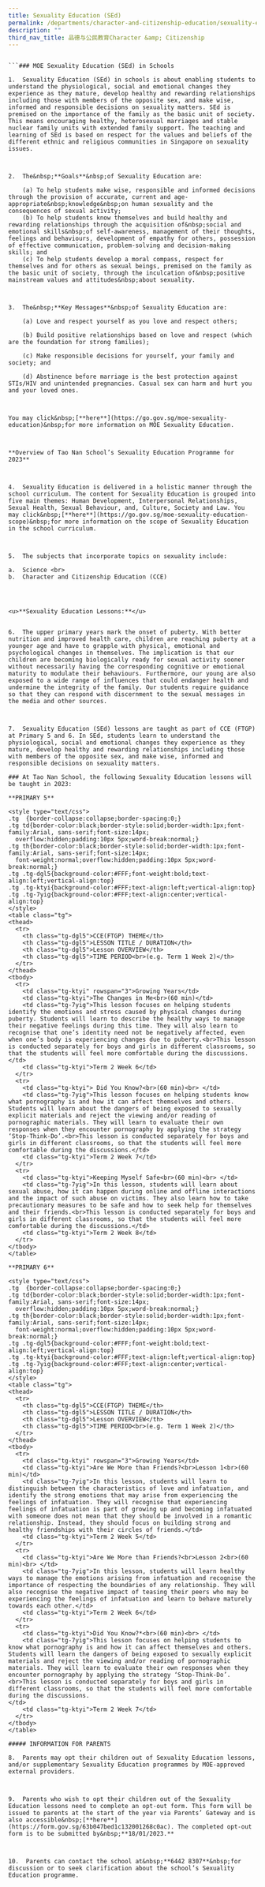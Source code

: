 ```yaml
---
title: Sexuality Education (SEd)
permalink: /departments/character-and-citizenship-education/sexuality-education-sed/
description: ""
third_nav_title: 品德与公民教育Character &amp; Citizenship
---
```

```

```### MOE Sexuality Education (SEd) in Schools

1.  Sexuality Education (SEd) in schools is about enabling students to understand the physiological, social and emotional changes they experience as they mature, develop healthy and rewarding relationships including those with members of the opposite sex, and make wise, informed and responsible decisions on sexuality matters. SEd is premised on the importance of the family as the basic unit of society. This means encouraging healthy, heterosexual marriages and stable nuclear family units with extended family support. The teaching and learning of SEd is based on respect for the values and beliefs of the different ethnic and religious communities in Singapore on sexuality issues.

  

2.  The&nbsp;**Goals**&nbsp;of Sexuality Education are:  
      
    (a) To help students make wise, responsible and informed decisions through the provision of accurate, current and age-appropriate&nbsp;knowledge&nbsp;on human sexuality and the consequences of sexual activity;  
    (b) To help students know themselves and build healthy and rewarding relationships through the acquisition of&nbsp;social and emotional skills&nbsp;of self-awareness, management of their thoughts, feelings and behaviours, development of empathy for others, possession of effective communication, problem-solving and decision-making skills; and  
    (c) To help students develop a moral compass, respect for themselves and for others as sexual beings, premised on the family as the basic unit of society, through the inculcation of&nbsp;positive mainstream values and attitudes&nbsp;about sexuality.

  

3.  The&nbsp;**Key Messages**&nbsp;of Sexuality Education are:  
      
    (a) Love and respect yourself as you love and respect others;  
      
    (b) Build positive relationships based on love and respect (which are the foundation for strong families);  
      
    (c) Make responsible decisions for yourself, your family and society; and  
      
    (d) Abstinence before marriage is the best protection against STIs/HIV and unintended pregnancies. Casual sex can harm and hurt you and your loved ones.

  

You may click&nbsp;[**here**](https://go.gov.sg/moe-sexuality-education)&nbsp;for more information on MOE Sexuality Education.  

  

**Overview of Tao Nan School’s Sexuality Education Programme for 2023**

  

4.  Sexuality Education is delivered in a holistic manner through the school curriculum. The content for Sexuality Education is grouped into five main themes: Human Development, Interpersonal Relationships, Sexual Health, Sexual Behaviour, and, Culture, Society and Law. You may click&nbsp;[**here**](https://go.gov.sg/moe-sexuality-education-scope)&nbsp;for more information on the scope of Sexuality Education in the school curriculum.

  

5.  The subjects that incorporate topics on sexuality include:

a.  Science <br>
b.  Character and Citizenship Education (CCE)  
    

  

<u>**Sexuality Education Lessons:**</u>


6.  The upper primary years mark the onset of puberty. With better nutrition and improved health care, children are reaching puberty at a younger age and have to grapple with physical, emotional and psychological changes in themselves. The implication is that our children are becoming biologically ready for sexual activity sooner without necessarily having the corresponding cognitive or emotional maturity to modulate their behaviours. Furthermore, our young are also exposed to a wide range of influences that could endanger health and undermine the integrity of the family. Our students require guidance so that they can respond with discernment to the sexual messages in the media and other sources.

  

7.  Sexuality Education (SEd) lessons are taught as part of CCE (FTGP) at Primary 5 and 6. In SEd, students learn to understand the physiological, social and emotional changes they experience as they mature, develop healthy and rewarding relationships including those with members of the opposite sex, and make wise, informed and responsible decisions on sexuality matters.

### At Tao Nan School, the following Sexuality Education lessons will be taught in 2023:

**PRIMARY 5**

<style type="text/css">
.tg  {border-collapse:collapse;border-spacing:0;}
.tg td{border-color:black;border-style:solid;border-width:1px;font-family:Arial, sans-serif;font-size:14px;
  overflow:hidden;padding:10px 5px;word-break:normal;}
.tg th{border-color:black;border-style:solid;border-width:1px;font-family:Arial, sans-serif;font-size:14px;
  font-weight:normal;overflow:hidden;padding:10px 5px;word-break:normal;}
.tg .tg-dgl5{background-color:#FFF;font-weight:bold;text-align:left;vertical-align:top}
.tg .tg-ktyi{background-color:#FFF;text-align:left;vertical-align:top}
.tg .tg-7yig{background-color:#FFF;text-align:center;vertical-align:top}
</style>
<table class="tg">
<thead>
  <tr>
    <th class="tg-dgl5">CCE(FTGP) THEME</th>
    <th class="tg-dgl5">LESSON TITLE / DURATION</th>
    <th class="tg-dgl5">Lesson OVERVIEW</th>
    <th class="tg-dgl5">TIME PERIOD<br>(e.g. Term 1 Week 2)</th>
  </tr>
</thead>
<tbody>
  <tr>
    <td class="tg-ktyi" rowspan="3">Growing Years</td>
    <td class="tg-ktyi">The Changes in Me<br>(60 min)</td>
    <td class="tg-7yig">This lesson focuses on helping students identify the emotions and stress caused by physical changes during puberty. Students will learn to describe the healthy ways to manage their negative feelings during this time. They will also learn to recognise that one’s identity need not be negatively affected, even when one’s body is experiencing changes due to puberty.<br>This lesson is conducted separately for boys and girls in different classrooms, so that the students will feel more comfortable during the discussions.</td>
    <td class="tg-ktyi">Term 2 Week 6</td>
  </tr>
  <tr>
    <td class="tg-ktyi"> Did You Know?<br>(60 min)<br> </td>
    <td class="tg-7yig">This lesson focuses on helping students know what pornography is and how it can affect themselves and others. Students will learn about the dangers of being exposed to sexually explicit materials and reject the viewing and/or reading of pornographic materials. They will learn to evaluate their own responses when they encounter pornography by applying the strategy ‘Stop-Think-Do’.<br>This lesson is conducted separately for boys and girls in different classrooms, so that the students will feel more comfortable during the discussions.</td>
    <td class="tg-ktyi">Term 2 Week 7</td>
  </tr>
  <tr>
    <td class="tg-ktyi">Keeping Myself Safe<br>(60 min)<br> </td>
    <td class="tg-7yig">In this lesson, students will learn about sexual abuse, how it can happen during online and offline interactions and the impact of such abuse on victims. They also learn how to take precautionary measures to be safe and how to seek help for themselves and their friends.<br>This lesson is conducted separately for boys and girls in different classrooms, so that the students will feel more comfortable during the discussions.</td>
    <td class="tg-ktyi">Term 2 Week 8</td>
  </tr>
</tbody>
</table>

**PRIMARY 6**

<style type="text/css">
.tg  {border-collapse:collapse;border-spacing:0;}
.tg td{border-color:black;border-style:solid;border-width:1px;font-family:Arial, sans-serif;font-size:14px;
  overflow:hidden;padding:10px 5px;word-break:normal;}
.tg th{border-color:black;border-style:solid;border-width:1px;font-family:Arial, sans-serif;font-size:14px;
  font-weight:normal;overflow:hidden;padding:10px 5px;word-break:normal;}
.tg .tg-dgl5{background-color:#FFF;font-weight:bold;text-align:left;vertical-align:top}
.tg .tg-ktyi{background-color:#FFF;text-align:left;vertical-align:top}
.tg .tg-7yig{background-color:#FFF;text-align:center;vertical-align:top}
</style>
<table class="tg">
<thead>
  <tr>
    <th class="tg-dgl5">CCE(FTGP) THEME</th>
    <th class="tg-dgl5">LESSON TITLE / DURATION</th>
    <th class="tg-dgl5">Lesson OVERVIEW</th>
    <th class="tg-dgl5">TIME PERIOD<br>(e.g. Term 1 Week 2)</th>
  </tr>
</thead>
<tbody>
  <tr>
    <td class="tg-ktyi" rowspan="3">Growing Years</td>
    <td class="tg-ktyi">Are We More than Friends?<br>Lesson 1<br>(60 min)</td>
    <td class="tg-7yig">In this lesson, students will learn to distinguish between the characteristics of love and infatuation, and identify the strong emotions that may arise from experiencing the feelings of infatuation. They will recognise that experiencing feelings of infatuation is part of growing up and becoming infatuated with someone does not mean that they should be involved in a romantic relationship. Instead, they should focus on building strong and healthy friendships with their circles of friends.</td>
    <td class="tg-ktyi">Term 2 Week 5</td>
  </tr>
  <tr>
    <td class="tg-ktyi">Are We More than Friends?<br>Lesson 2<br>(60 min)<br> </td>
    <td class="tg-7yig">In this lesson, students will learn healthy ways to manage the emotions arising from infatuation and recognise the importance of respecting the boundaries of any relationship. They will also recognise the negative impact of teasing their peers who may be experiencing the feelings of infatuation and learn to behave maturely towards each other.</td>
    <td class="tg-ktyi">Term 2 Week 6</td>
  </tr>
  <tr>
    <td class="tg-ktyi">Did You Know?*<br>(60 min)<br> </td>
    <td class="tg-7yig">This lesson focuses on helping students to know what pornography is and how it can affect themselves and others. Students will learn the dangers of being exposed to sexually explicit materials and reject the viewing and/or reading of pornographic materials. They will learn to evaluate their own responses when they encounter pornography by applying the strategy ‘Stop-Think-Do’. <br>This lesson is conducted separately for boys and girls in different classrooms, so that the students will feel more comfortable during the discussions.
</td>
    <td class="tg-ktyi">Term 2 Week 7</td>
  </tr>
</tbody>
</table>

##### INFORMATION FOR PARENTS

8.  Parents may opt their children out of Sexuality Education lessons, and/or supplementary Sexuality Education programmes by MOE-approved external providers.

  

9.  Parents who wish to opt their children out of the Sexuality Education lessons need to complete an opt-out form. This form will be issued to parents at the start of the year via Parents’ Gateway and is also accessible&nbsp;[**here**](https://form.gov.sg/63b047bed1c132001268c0ac). The completed opt-out form is to be submitted by&nbsp;**18/01/2023.**

  

10.  Parents can contact the school at&nbsp;**6442 8307**&nbsp;for discussion or to seek clarification about the school’s Sexuality Education programme.